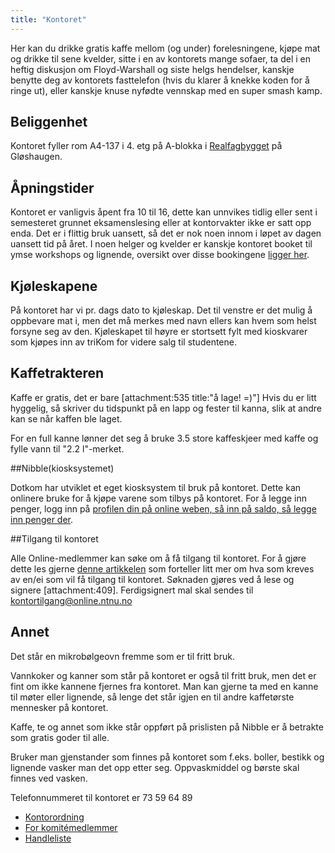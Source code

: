 ```yaml
---
title: "Kontoret"
---
```


Her kan du drikke gratis kaffe mellom (og under) forelesningene, kjøpe mat og drikke til sene kvelder, sitte i en av kontorets mange sofaer, ta del i en heftig diskusjon om Floyd-Warshall og siste helgs hendelser, kanskje benytte deg av kontorets fasttelefon (hvis du klarer å knekke koden for å ringe ut), eller kanskje knuse nyfødte vennskap med en super smash kamp.

## Beliggenhet

Kontoret fyller rom A4-137 i 4. etg på A-blokka i [Realfagbygget](https://www.google.com/maps/place/Realfagbygget+NTNU/@63.4156747,10.4039532,17z/data=!3m1!4b1!4m5!3m4!1s0x466d31bfefa5e113:0x263240e7643fbb50!8m2!3d63.4156747!4d10.4061418?hl=en) på Gløshaugen. 

## Åpningstider

Kontoret er vanligvis åpent fra 10 til 16, dette kan unnvikes tidlig eller sent i semesteret grunnet eksamenslesing eller at kontorvakter ikke er satt opp enda. Det er i flittig bruk uansett, så det er nok noen innom i løpet av dagen uansett tid på året. I noen helger og kvelder er kanskje kontoret booket til ymse workshops og lignende, oversikt over disse bookingene [ligger her](https://calendar.google.com/calendar/embed?src=54v6g4v6r46qi4asf7lh5j9pcs%40group.calendar.google.com&ctz=Europe%2FOslo).

## Kjøleskapene
På kontoret har vi pr. dags dato to kjøleskap. Det til venstre er det mulig å oppbevare mat i, men det må merkes med navn ellers kan hvem som helst forsyne seg av den. Kjøleskapet til høyre er stortsett fylt med kioskvarer som kjøpes inn av triKom for videre salg til studentene. 

## Kaffetrakteren

Kaffe er gratis, det er bare [attachment:535 title:"å lage! =)"] 
Hvis du er litt hyggelig, så skriver du tidspunkt på en lapp og fester til kanna, slik at andre kan se når kaffen ble laget.

For en full kanne lønner det seg å bruke 3.5 store kaffeskjeer med kaffe og fylle vann til "2.2 l"-merket.

##Nibble(kiosksystemet)

Dotkom har utviklet et eget kiosksystem til bruk på kontoret. Dette kan onlinere bruke for å kjøpe varene som tilbys på kontoret. For å legge inn penger, logg inn på [profilen din på online weben, så inn på saldo, så legge inn penger der](https://online.ntnu.no/profile/saldo/).

##Tilgang til kontoret

Alle Online-medlemmer kan søke om å få tilgang til kontoret. For å gjøre dette les gjerne [denne artikkelen](/retningslinjertilkontoret) som forteller litt mer om hva som kreves av en/ei som vil få tilgang til kontoret. Søknaden gjøres ved å lese og signere [attachment:409]. Ferdigsignert mal skal sendes til [kontortilgang@online.ntnu.no](mailto:kontortilgang@online.ntnu.no)

## Annet

Det står en mikrobølgeovn fremme som er til fritt bruk.

Vannkoker og kanner som står på kontoret er også til fritt bruk, men det er fint om ikke kannene fjernes fra kontoret. Man kan gjerne ta med en kanne til møter eller lignende, så lenge det står igjen en til andre kaffetørste mennesker på kontoret.

Kaffe, te og annet som ikke står oppført på prislisten på Nibble er å betrakte som gratis goder til alle.

Bruker man gjenstander som finnes på kontoret som f.eks. boller, bestikk og lignende vasker man det opp etter seg. Oppvaskmiddel og børste skal finnes ved vasken.

Telefonnummeret til kontoret er 73 59 64 89


- [Kontorordning](/kontoret/kontorvakt)
- [For komitémedlemmer](https://online.ntnu.no/wiki/komiteer/kontoret/)
- [Handleliste](/kontoret/handleliste)